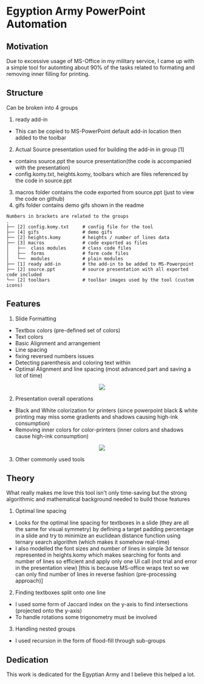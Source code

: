 # Egyption Army PowerPoint Automation

## Motivation
Due to excessive usage of MS-Office in my military service, I came up with a simple tool for automting about 90% of the tasks related to formating and removing inner filling for printing.

## Structure
Can be broken into 4 groups

1) ready add-in 
- This can be copied to MS-PowerPoint default add-in location then added to the toolbar

2. Actual Source presentation used for building the add-in in group [1]
- contains source.ppt the source presentation(the code is accompanied with the presentation) 
- config.komy.txt, heights.komy, toolbars which are files referenced by the code in source.ppt

3. macros folder contains the code exported from source.ppt (just to view the code on github)
4. gifs folder contains demo gifs shown in the readme

```
Numbers in brackets are related to the groups
.
├── [2] config.komy.txt     # config file for the tool
├── [4] gifs                # demo gifs
├── [2] heights.komy        # heights / number of lines data
├── [3] macros              # code exported as files
│   ├──  class modules      # class code files
│   ├──  forms              # form code files
│   └──  modules            # plain modules
├── [1] ready add-in        # the add-in to be added to MS-Powerpoint
├── [2] source.ppt          # source presentation with all exported code included
└── [2] toolbars            # toolbar images used by the tool (custom icons)
```
## Features
1. Slide Formatting
- Textbox colors (pre-defined set of colors)
- Text colors
- Basic Alignment and arrangement
- Line spacing
- fixing reversed numbers issues
- Detecting parenthesis and coloring text within 
- Optimal Alignment and line spacing (most advanced part and saving a lot of time)
<p align="center">
  <img src="xhttps://raw.githubusercontent.com/mohammed-elkomy/military-pp-auto/master/gifs/1w.gif"  />
</p>



2. Presentation overall operations
- Black and White colorization for printers (since powerpoint black & white printing may miss some gradients and shadows causing high-ink consumption)
- Removing inner colors for color-printers (inner colors and shadows cause high-ink consumption)
<p align="center">
  <img src="xhttps://raw.githubusercontent.com/mohammed-elkomy/military-pp-auto/master/gifs/2w.gif"  />
</p>

3. Other commonly used tools 

## Theory
What really makes me love this tool isn't only time-saving but the strong algorithmic and mathematical background needed to build those features
1. Optimal line spacing 
- Looks for the optimal line spacing for textboxes in a slide (they are all the same for visual symmetry) by defining a target padding percentage in a slide and try to minimize an euclidean distance function using ternary search algorithm (which makes it somehow real-time) 
- I also modelled the font sizes and number of lines in simple 3d tensor represented in heights.komy which makes searching for fonts and number of lines so efficient and apply only one UI call (not trial and error in the presentation view) [this is because MS-office wraps text so we can only find number of lines in reverse fashion (pre-processing approach)]
2. Finding textboxes split onto one line
- I used some form of Jaccard index on the y-axis to find intersections (projected onto the y-axis)
- To handle rotations some trigonometry must be involved

3. Handling nested groups
- I used recursion in the form of flood-fill through sub-groups

## Dedication
This work is dedicated for the Egyptian Army and I believe this helped a lot. 
